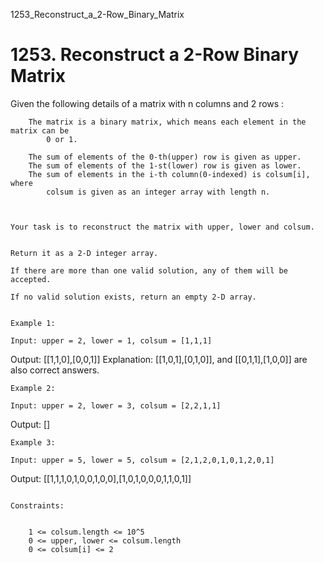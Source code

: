 1253_Reconstruct_a_2-Row_Binary_Matrix
# 1253. Reconstruct a 2-Row Binary Matrix

Given the following details of a matrix with n columns and 2 rows :
    

    
        The matrix is a binary matrix, which means each element in the matrix can be
            0 or 1.
        
        The sum of elements of the 0-th(upper) row is given as upper.
        The sum of elements of the 1-st(lower) row is given as lower.
        The sum of elements in the i-th column(0-indexed) is colsum[i], where
            colsum is given as an integer array with length n.
        
    

    Your task is to reconstruct the matrix with upper, lower and colsum.
    

    Return it as a 2-D integer array.

    If there are more than one valid solution, any of them will be accepted.

    If no valid solution exists, return an empty 2-D array.

     
    Example 1:

    Input: upper = 2, lower = 1, colsum = [1,1,1]
Output: [[1,1,0],[0,0,1]]
Explanation: [[1,0,1],[0,1,0]], and [[0,1,1],[1,0,0]] are also correct answers.

    Example 2:

    Input: upper = 2, lower = 3, colsum = [2,2,1,1]
Output: []

    Example 3:

    Input: upper = 5, lower = 5, colsum = [2,1,2,0,1,0,1,2,0,1]
Output: [[1,1,1,0,1,0,0,1,0,0],[1,0,1,0,0,0,1,1,0,1]]

     
    Constraints:

    
        1 <= colsum.length <= 10^5
        0 <= upper, lower <= colsum.length
        0 <= colsum[i] <= 2
